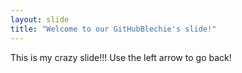 ```yaml
---
layout: slide
title: "Welcome to our GitHubBlechie's slide!"
---
```

This is my crazy slide!!!
Use the left arrow to go back!
